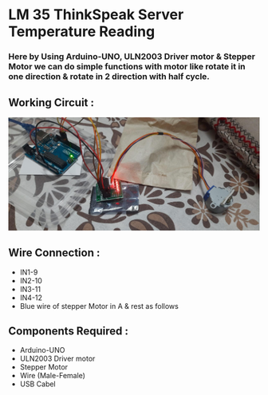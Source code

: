 # LM 35 ThinkSpeak Server Temperature Reading


### Here by Using Arduino-UNO, ULN2003 Driver motor & Stepper Motor we can do simple functions with motor like rotate it in one direction & rotate in 2 direction with half cycle.

## Working Circuit :

<img src='./img/stepper-motor.jpg'>



## Wire Connection :

<ul>
<li>IN1-9</li>
<li>IN2-10</li>
<li>IN3-11</li>
<li>IN4-12</li>
<li> Blue wire of stepper Motor in A & rest as follows</li>



</ul>

## Components Required :

<ul>
<li>Arduino-UNO</li>
<li>ULN2003 Driver motor</li>
<li>Stepper Motor</li>
<li>Wire (Male-Female)</li>
<li> USB Cabel </li>
</ul>
